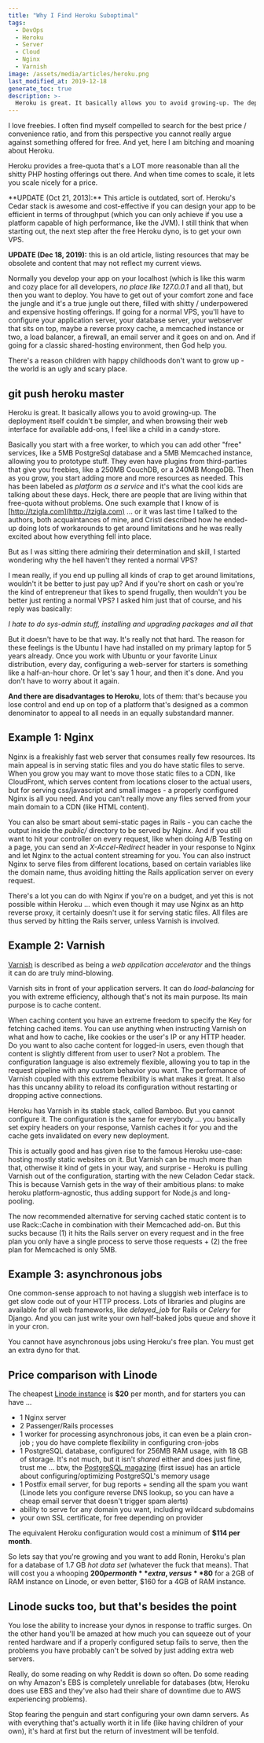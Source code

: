 ```yaml
---
title: "Why I Find Heroku Suboptimal"
tags:
  - DevOps
  - Heroku
  - Server
  - Cloud
  - Nginx
  - Varnish
image: /assets/media/articles/heroku.png
last_modified_at: 2019-12-18
generate_toc: true
description: >-
  Heroku is great. It basically allows you to avoid growing-up. The deployment itself couldn't be simpler, and when browsing their web interface for available add-ons, I feel like a child in a candy-store. But I've outgrown it.
---
```


<p class="intro withcap">
  I love freebies. I often find myself compelled to search for the best price / convenience ratio, and from this perspective you cannot really argue against something offered for free. And yet, here I am bitching and moaning about Heroku.
</p>

Heroku provides a free-quota that's a LOT more reasonable than all the shitty PHP hosting offerings out there. And when time comes to scale, it lets you scale nicely for a price.

<p class='info-bubble' markdown='1'>
  **UPDATE (Oct 21, 2013):** This article is outdated, sort of. Heroku's Cedar stack is awesome and cost-effective if you can design your app to be efficient in terms of throughput (which you can only achieve if you use a platform capable of high performance, like the JVM). I still think that when starting out, the next step after the free Heroku dyno, is to get your own VPS.
</p>

<p class="info-bubble">
  <strong>UPDATE (Dec 18, 2019):</strong> this is an old article, listing resources that may be obsolete and content that may not reflect my current views.
</p>

Normally you develop your app on your localhost (which is like this warm and cozy place for all developers, _no place like 127.0.0.1_ and all that), but then you want to deploy. You have to get out of your comfort zone and face the jungle and it's a true jungle out there, filled with shitty / underpowered and expensive hosting offerings. If going for a normal VPS, you'll have to configure your application server, your database server, your webserver that sits on top, maybe a reverse proxy cache, a memcached instance or two, a load balancer, a firewall, an email server and it goes on and on. And if going for a classic shared-hosting environment, then God help you.

There's a reason children with happy childhoods don't want to grow up - the world is an ugly and scary place.

## git push heroku master

Heroku is great. It basically allows you to avoid growing-up. The deployment itself couldn't be simpler, and when browsing their web interface for available add-ons, I feel like a child in a candy-store.

Basically you start with a free worker, to which you can add other "free" services, like a 5MB PostgreSql database and a 5MB Memcached instance, allowing you to prototype stuff. They even have plugins from third-parties that give you freebies, like a 250MB CouchDB, or a 240MB MongoDB. Then as you grow, you start adding more and more resources as needed. This has been labeled as _platform as a service_ and it's what the cool kids are talking about these days. Heck, there are people that are living within that free-quota without problems. One such example that I know of is [http://tzigla.com](http://tzigla.com) ... or it was last time I talked to the authors, both acquaintances of mine, and Cristi described how he ended-up doing lots of workarounds to get around limitations and he was really excited about how everything fell into place.

But as I was sitting there admiring their determination and skill, I started wondering why the hell haven't they rented a normal VPS?

I mean really, if you end up pulling all kinds of crap to get around limitations, wouldn't it be better to just pay up? And if you're short on cash or you're the kind of entrepreneur that likes to spend frugally, then wouldn't you be better just renting a normal VPS? I asked him just that of course, and his reply was basically:

_I hate to do sys-admin stuff, installing and upgrading packages and all that_

But it doesn't have to be that way. It's really not that hard. The reason for these feelings is the Ubuntu I have had installed on my primary laptop for 5 years already. Once you work with Ubuntu or your favorite Linux distribution, every day, configuring a web-server for starters is something like a half-an-hour chore. Or let's say 1 hour, and then it's done. And you don't have to worry about it again.

**And there are disadvantages to Heroku**, lots of them: that's because you lose control and end up on top of a platform that's designed as a common denominator to appeal to all needs in an equally substandard manner.

## Example 1: Nginx

Nginx is a freakishly fast web server that consumes really few resources. Its main appeal is in serving static files and you do have static files to serve. When you grow you may want to move those static files to a CDN, like CloudFront, which serves content from locations closer to the actual users, but for serving css/javascript and small images - a properly configured Nginx is all you need. And you can't really move any files served from your main domain to a CDN (like HTML content).

You can also be smart about semi-static pages in Rails - you can cache the output inside the _public/_ directory to be served by Nginx. And if you still want to hit your controller on every request, like when doing A/B Testing on a page, you can send an _X-Accel-Redirect_ header in your response to Nginx and let Nginx to the actual content streaming for you. You can also instruct Nginx to serve files from different locations, based on certain variables like the domain name, thus avoiding hitting the Rails application server on every request.

There's a lot you can do with Nginx if you're on a budget, and yet this is not possible within Heroku ... which even though it may use Nginx as an http reverse proxy, it certainly doesn't use it for serving static files. All files are thus served by hitting the Rails server, unless Varnish is involved.

## Example 2: Varnish

[Varnish](https://www.varnish-cache.org/) is described as being a _web application accelerator_ and the things it can do are truly mind-blowing.

Varnish sits in front of your application servers. It can do _load-balancing_ for you with extreme efficiency, although that's not its main purpose. Its main purpose is to cache content.

When caching content you have an extreme freedom to specify the Key for fetching cached items. You can use anything when instructing Varnish on what and how to cache, like cookies or the user's IP or any HTTP header. Do you want to also cache content for logged-in users, even though that content is slightly different from user to user? Not a problem. The configuration language is also extremely flexible, allowing you to tap in the request pipeline with any custom behavior you want. The performance of Varnish coupled with this extreme flexibility is what makes it great. It also has this uncanny ability to reload its configuration without restarting or dropping active connections.

Heroku has Varnish in its stable stack, called Bamboo. But you cannot configure it. The configuration is the same for everybody ... you basically set expiry headers on your response, Varnish caches it for you and the cache gets invalidated on every new deployment.

This is actually good and has given rise to the famous Heroku use-case: hosting mostly static websites on it. But Varnish can be much more than that, otherwise it kind of gets in your way, and surprise - Heroku is pulling Varnish out of the configuration, starting with the new Celadon Cedar stack. This is because Varnish gets in the way of their ambitious plans: to make heroku platform-agnostic, thus adding support for Node.js and long-pooling.

The now recommended alternative for serving cached static content is to use Rack::Cache in combination with their Memcached add-on. But this sucks because (1) it hits the Rails server on every request and in the free plan you only have a single process to serve those requests + (2) the free plan for Memcached is only 5MB.

## Example 3: asynchronous jobs

One common-sense approach to not having a sluggish web interface is to get slow code out of your HTTP process. Lots of libraries and plugins are available for all web frameworks, like _delayed_job_ for Rails or _Celery_ for Django. And you can just write your own half-baked jobs queue and shove it in your cron.

You cannot have asynchronous jobs using Heroku's free plan. You must get an extra dyno for that.

## Price comparison with Linode

The cheapest [Linode instance](http://www.linode.com/?r=c7376c22b7853329bfb629a54dc9a843be935c36) is **$20** per month, and for starters you can have ...

*   1 Nginx server
*   2 Passenger/Rails processes
*   1 worker for processing asynchronous jobs, it can even be a plain cron-job ; you do have complete flexibility in configuring cron-jobs
*   1 PostgreSQL database, configured for 256MB RAM usage, with 18 GB of storage. It's not much, but it isn't _shared_ either and does just fine, trust me ... btw, the [PostgreSQL magazine](http://pgmag.org/) (first issue) has an article about configuring/optimizing PostgreSQL's memory usage
*   1 Postfix email server, for bug reports + sending all the spam you want (Linode lets you configure reverse DNS lookup, so you can have a cheap email server that doesn't trigger spam alerts)
*   ability to serve for any domain you want, including wildcard subdomains
*   your own SSL certificate, for free depending on provider

The equivalent Heroku configuration would cost a minimum of **$114 per month**.

So lets say that you're growing and you want to add Ronin, Heroku's plan for a database of 1.7 GB _hot data set_ (whatever the fuck that means). That will cost you a whooping **$200 per month** extra, versus **$80** for a 2GB of RAM instance on Linode, or even better, $160 for a 4GB of RAM instance.

## Linode sucks too, but that's besides the point

You lose the ability to increase your dynos in response to traffic surges. On the other hand you'll be amazed at how much you can squeeze out of your rented hardware and if a properly configured setup fails to serve, then the problems you have probably can't be solved by just adding extra web servers.

Really, do some reading on why Reddit is down so often. Do some reading on why Amazon's EBS is completely unreliable for databases (btw, Heroku does use EBS and they've also had their share of downtime due to AWS experiencing problems).

Stop fearing the penguin and start configuring your own damn servers. As with everything that's actually worth it in life (like having children of your own), it's hard at first but the return of investment will be tenfold.

